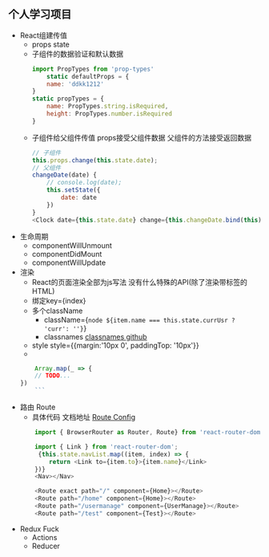 ## 个人学习项目
- React组建传值
    - props state
    - 子组件的数据验证和默认数据
        ``` javascript  
        import PropTypes from 'prop-types' 
            static defaultProps = {
            name: 'ddkk1212'
        }
        static propTypes = {
            name: PropTypes.string.isRequired,
            height: PropTypes.number.isRequired
        }
        ```
    - 子组件给父组件传值 props接受父组件数据 父组件的方法接受返回数据
        ```javascript
        // 子组件 
        this.props.change(this.state.date);
        // 父组件
        changeDate(date) {
            // console.log(date);
            this.setState({
                date: date
            })
        }
        <Clock date={this.state.date} change={this.changeDate.bind(this)}
        ```
- 生命周期
    - componentWillUnmount
    - componentDidMount 
    - componentWillUpdate
- 渲染
    - React的页面渲染全部为js写法 没有什么特殊的API(除了渲染带标签的HTML) 
    - 绑定key={index} 
    - 多个className 
        - className={`node ${item.name === this.state.currUsr ? 'curr': ''}`}
        - classnames [classnames github](https://github.com/JedWatson/classnames)
    - style style={{margin:'10px 0', paddingTop: '10px'}}
    -
    ```javascript
        Array.map(_ => {
        // TODO...
    })
        ```
- 路由 Route
    - 具体代码 文档地址 [Route Config](https://reacttraining.com/react-router/web/example/route-config)
    ``` javascript
        import { BrowserRouter as Router, Route} from 'react-router-dom';

        import { Link } from 'react-router-dom';
         {this.state.navList.map((item, index) => {
            return <Link to={item.to}>{item.name}</Link>
        })}
        <Nav></Nav>

        <Route exact path="/" component={Home}></Route>
        <Route path="/home" component={Home}></Route>
        <Route path="/usermanage" component={UserManage}></Route>
        <Route path="/test" component={Test}></Route>
    ```
- Redux Fuck
    - Actions
    - Reducer